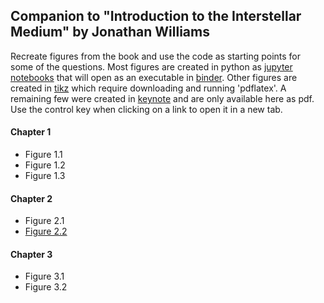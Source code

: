 ## Companion to "Introduction to the Interstellar Medium" by Jonathan Williams

Recreate figures from the book and use the code as starting points for some of the questions.
Most figures are created in python as [jupyter notebooks](https://jupyter.org/) that will open as an executable in [binder](https://mybinder.org/).
Other figures are created in [tikz](https://www.overleaf.com/learn/latex/TikZ_package) which require downloading and running 'pdflatex'.
A remaining few were created in [keynote](https://www.apple.com/keynote/) and are only available here as pdf.
Use the control key when clicking on a link to open it in a new tab.

#### Chapter 1
* Figure 1.1
* Figure 1.2
* Figure 1.3

#### Chapter 2
* Figure 2.1
* [Figure 2.2](https://mybinder.org/v2/gh/interstellarmedium/interstellarmedium.github.io/master?filepath=atmospheric_absorption.ipynb)

#### Chapter 3
* Figure 3.1
* Figure 3.2

